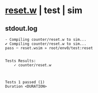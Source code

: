 # [reset.w](../../../../examples/tests/valid/reset.w) | test | sim

## stdout.log
```log
- Compiling counter/reset.w to sim...
✔ Compiling counter/reset.w to sim...
pass ─ reset.wsim » root/env0/test:reset
 

Tests Results:
    ✓ counter/reset.w



Tests 1 passed (1) 
Duration <DURATION>

```

